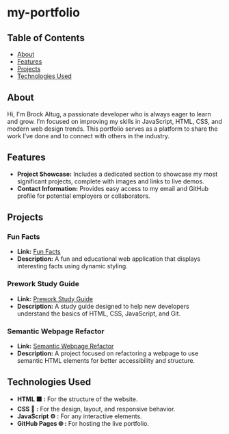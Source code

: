 # my-portfolio

## Table of Contents

- [About](#about)
- [Features](#features)
- [Projects](#projects)
- [Technologies Used](#technologies-used)

## About

Hi, I'm Brock Altug, a passionate developer who is always eager to learn and grow. I’m focused on improving my skills in JavaScript, HTML, CSS, and modern web design trends. This portfolio serves as a platform to share the work I’ve done and to connect with others in the industry.

## Features

- **Project Showcase:** Includes a dedicated section to showcase my most significant projects, complete with images and links to live demos.
- **Contact Information:** Provides easy access to my email and GitHub profile for potential employers or collaborators.

## Projects

### Fun Facts

- **Link:** [Fun Facts](https://brockaltug.github.io/stu-css-units-font/)
- **Description:** A fun and educational web application that displays interesting facts using dynamic styling.

### Prework Study Guide

- **Link:** [Prework Study Guide](https://brockaltug.github.io/prework-study-guide/)
- **Description:** A study guide designed to help new developers understand the basics of HTML, CSS, JavaScript, and Git.

### Semantic Webpage Refactor

- **Link:** [Semantic Webpage Refactor](https://brockaltug.github.io/semantic-webpage-refactor/)
- **Description:** A project focused on refactoring a webpage to use semantic HTML elements for better accessibility and structure.

## Technologies Used

- **HTML 🟧 :** For the structure of the website.
- **CSS 🎨 :** For the design, layout, and responsive behavior.
- **JavaScript ⚙️ :** For any interactive elements.
- **GitHub Pages 🌐 :** For hosting the live portfolio.
